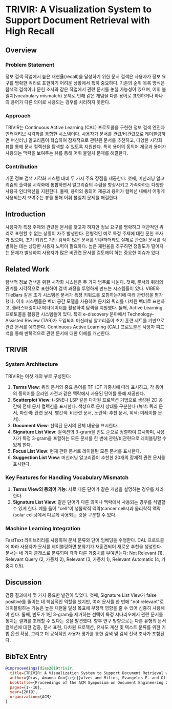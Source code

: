 # TRIVIR: A Visualization System to Support Document Retrieval with High Recall

## Overview

### Problem Statement
정보 검색 작업에서 높은 재현율(recall)을 달성하기 위한 문서 검색은 사용자가 정보 요구를 명확한 쿼리로 표현하기 어려운 상황에서 특히 중요하다. 기존의 순위 목록 방식은 탐색적 검색이나 문헌 조사와 같은 작업에서 관련 문서를 놓칠 가능성이 있으며, 어휘 불일치(vocabulary mismatch) 문제로 인해 같은 개념을 다른 용어로 표현하거나 하나의 용어가 다른 의미로 사용되는 경우를 처리하지 못한다.

### Approach
TRIVIR는 Continuous Active Learning (CAL) 프로토콜을 구현한 정보 검색 엔진과 인터랙티브 시각화를 통합한 시스템이다. 사용자가 문서를 관련/비관련으로 레이블링하면 머신러닝 알고리즘이 학습하여 잠재적으로 관련된 문서를 추천하고, 다양한 시각화 뷰를 통해 문서 컬렉션을 탐색할 수 있도록 지원한다. 특히 용어의 동의어 제공과 용어가 사용되는 맥락을 보여주는 뷰를 통해 어휘 불일치 문제를 해결한다.

### Contribution  
기존 정보 검색 시각화 시스템 대비 두 가지 주요 장점을 제공한다: 첫째, 머신러닝 알고리즘의 출력을 시각화에 통합하면서 알고리즘의 수렴을 향상시키고 가속화하는 다양한 사용자 인터랙션을 지원한다. 둘째, 용어의 동의어 제공과 용어가 컬렉션 내에서 어떻게 사용되는지 보여주는 뷰를 통해 어휘 불일치 문제를 해결한다.

## Introduction
사용자가 특정 주제와 관련된 문서를 찾고자 하지만 정보 요구를 명확하고 객관적인 쿼리로 표현할 수 없는 상황이 자주 발생한다. 전형적인 예로 특정 주제에 대한 문헌 조사가 있으며, 초기 키워드 기반 검색이 많은 문서를 반환하더라도 실제로 관련된 문서를 식별하는 데는 상당한 사용자 노력이 필요하다. 높은 재현율을 추구하면 정밀도가 떨어지는 문제가 발생하여 사용자가 많은 비관련 문서를 검토해야 하는 중요한 이슈가 있다.

## Related Work
탐색적 정보 검색을 위한 시각화 시스템은 두 가지 범주로 나뉜다. 첫째, 문서와 쿼리의 관계를 시각적으로 표현하여 검색 과정을 투명하게 만드는 시스템들이 있다. VIBE와 TileBars 같은 초기 시스템은 문서가 특정 키워드를 포함하는지에 따라 관련성을 평가했다. 이후 시스템들은 벡터 공간 모델을 사용하여 문서와 쿼리를 다차원 벡터로 표현하고, 클러스터링이나 메타데이터를 활용하여 탐색을 지원했다. 둘째, Active Learning 프로토콜을 활용한 시스템들이 있다. 특히 e-discovery 분야에서 Technology-Assisted Review (TAR)가 도입되어 머신러닝 알고리즘이 초기 훈련 세트를 기반으로 관련 문서를 예측한다. Continuous Active Learning (CAL) 프로토콜은 사용자 피드백을 통해 반복적으로 관련 문서에 대한 이해를 개선한다.

## TRIVIR

### System Architecture
TRIVIR는 여섯 개의 뷰로 구성된다:
1. **Terms View**: 쿼리 문서의 중요 용어를 TF-IDF 가중치에 따라 표시하고, 각 용어의 동의어를 온라인 사전과 같은 맥락에서 사용된 단어를 통해 제공한다.
2. **Scatterplot View**: t-SNE나 LSP 같은 다차원 프로젝션 기법으로 생성된 2D 공간에 전체 문서 컬렉션을 표시한다. 색상으로 문서 상태를 구분한다 (녹색: 쿼리 문서, 파란색: 관련 문서, 빨간색: 비관련 문서, 노란색: 추천 문서, 회색: 미레이블 문서).
3. **Document View**: 선택된 문서의 전체 내용을 표시한다.
4. **Signature List View**: 컬렉션의 3-gram을 빈도 순으로 정렬하여 표시하며, 사용자가 특정 3-gram을 포함하는 모든 문서를 한 번에 관련/비관련으로 레이블링할 수 있게 한다.
5. **Focus List View**: 현재 관련 문서로 레이블된 모든 문서를 표시한다.
6. **Suggestion List View**: 머신러닝 알고리즘이 추천한 20개의 잠재적 관련 문서를 표시한다.

### Key Features for Handling Vocabulary Mismatch
1. **Terms View의 동의어 기능**: 서로 다른 단어가 같은 개념을 설명하는 경우를 처리한다.
2. **Signature List View**: 같은 단어가 다른 의미나 맥락에서 사용되는 경우를 식별할 수 있게 한다. 예를 들어 "cell"이 생물학적 맥락(cancer cells)과 물리학적 맥락(solar cells)에서 다르게 사용되는 것을 구분할 수 있다.

### Machine Learning Integration
FastText 라이브러리를 사용하여 문서 분류와 단어 임베딩을 수행한다. CAL 프로토콜에 따라 사용자가 문서를 레이블링하면 분류기가 재훈련되어 새로운 추천을 생성한다. 문서는 네 가지 클래스로 분류되며 각각 다른 가중치를 부여받는다: Not Relevant (1), Relevant Query (2, 가중치 2), Relevant (3, 가중치 1), Relevant Automatic (4, 가중치 0.5).

## Discussion  
검증 결과에서 몇 가지 중요한 발견이 있었다. 첫째, Signature List View가 false positive를 줄이는 데 핵심적인 역할을 했지만, 여러 문서를 한 번에 "not relevant"로 레이블링하는 기능은 높은 재현율 달성 목표에 부정적 영향을 줄 수 있어 신중히 사용해야 한다. 둘째, 빈도가 1인 3-gram을 제거하는 선택이 특정 시나리오에서 관련 문서를 놓치는 결과를 초래할 수 있다는 것을 발견했다. 향후 연구 방향으로는 다른 유형의 문서 컬렉션에 대한 검증, 문서 표현, 다차원 프로젝션, 유사도 계산 및 텍스트 분류를 위한 기법 옵션 확장, 그리고 더 공식적인 사용자 평가를 통한 검색 및 검색 전략 조사가 포함된다.

## BibTeX Entry
```bibtex
@inproceedings{dias2019trivir,
  title={TRIVIR: A Visualization System to Support Document Retrieval with High Recall},
  author={Dias, Amanda Gon{\c{c}}alves and Milios, Evangelos E. and Oliveira, Maria Cristina Ferreira de},
  booktitle={Proceedings of the ACM Symposium on Document Engineering 2019},
  pages={1--10},
  year={2019},
  organization={ACM}
}
```